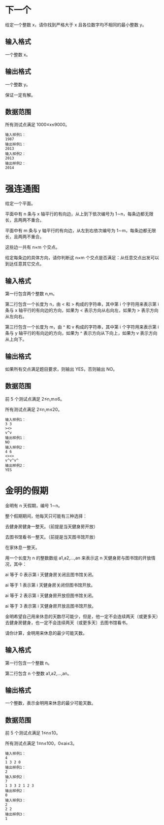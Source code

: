 # 下一个
给定一个整数 x，请你找到严格大于 x 且各位数字均不相同的最小整数 y。

## 输入格式
一个整数 x。

## 输出格式
一个整数 y。

保证一定有解。

## 数据范围
所有测试点满足 1000≤x≤9000。

```
输入样例1：
1987
输出样例1：
2013
输入样例2：
2013
输出样例2：
2014
```
# 强连通图
给定一个平面。

平面中有 n 条与 x 轴平行的有向边，从上到下依次编号为 1∼n，每条边都无限长，且两两不重合。

平面中有 m 条与 y 轴平行的有向边，从左到右依次编号为 1∼m，每条边都无限长，且两两不重合。

这些边一共有 n×m 个交点。

给定每条边的具体方向，请你判断这 n×m 个交点是否满足：从任意交点出发可以到达任意其它交点。

## 输入格式
第一行包含两个整数 n,m。

第二行包含一个长度为 n，由 < 和 > 构成的字符串，其中第 i 个字符用来表示第 i 条与 x 轴平行的有向边的方向，如果为 < 表示方向从右向左，如果为 > 表示方向从左向右。

第三行包含一个长度为 m，由 ^ 和 v 构成的字符串，其中第 i 个字符用来表示第 i 条与 y 轴平行的有向边的方向，如果为 ^ 表示方向从下向上，如果为 v 表示方向从上向下。

## 输出格式
如果所有交点满足题目要求，则输出 YES，否则输出 NO。

## 数据范围
前 5 个测试点满足 2≤n,m≤6。

所有测试点满足 2≤n,m≤20。

```
输入样例1：
3 3
><>
v^v
输出样例1：
NO
输入样例2：
4 6
<><>
v^v^v^
输出样例2：
YES
```

# 金明的假期
金明有 n 天假期，编号 1∼n。

整个假期期间，他每天只可能有三种选择：

去健身房健身一整天。（前提是当天健身房开放）

去图书馆看书一整天。（前提是当天图书馆开放）

在家休息一整天。

用一个长度为 n 的整数数组 a1,a2,…,an 来表示这 n 天健身房与图书馆的开放情况，其中：

ai 等于 0 表示第 i 天健身房关闭且图书馆关闭。

ai 等于 1 表示第 i 天健身房关闭但图书馆开放。

ai 等于 2 表示第 i 天健身房开放但图书馆关闭。

ai 等于 3 表示第 i 天健身房开放且图书馆开放。

金明希望自己用来休息的天数尽可能少，但是，他一定不会连续两天（或更多天）去健身房健身，也一定不会连续两天（或更多天）去图书馆看书。

请你计算，金明用来休息的最少可能天数。

## 输入格式
第一行包含一个整数 n。

第二行包含 n 个整数 a1,a2,…,an。

## 输出格式
一个整数，表示金明用来休息的最少可能天数。

## 数据范围
前 5 个测试点满足 1≤n≤10。

所有测试点满足 1≤n≤100，0≤ai≤3。

```
输入样例1：
4
1 3 2 0
输出样例1：
2
输入样例2：
7
1 3 3 2 1 2 3
输出样例2：
0
输入样例3：
2
2 2
输出样例3：
1
```
